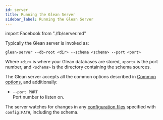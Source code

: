 ```yaml
---
id: server
title: Running the Glean Server
sidebar_label: Running the Glean Server
---
```


import Facebook from "./fb/server.md"

Typically the Glean server is invoked as:

```
glean-server --db-root <dir> --schema <schema> --port <port>
```

Where `<dir>` is where your Glean databases are stored, `<port>` is
the port number, and `<schema>` is the directory containing the schema
sources.

The Glean server accepts all the common options described in [Common options](running.md#common-options), and additionally:

* `--port PORT`<br />
Port number to listen on.

The server watches for changes in any [configuration
files](running#configuration-files) specified with `config:PATH`,
including the schema.

<Facebook />

